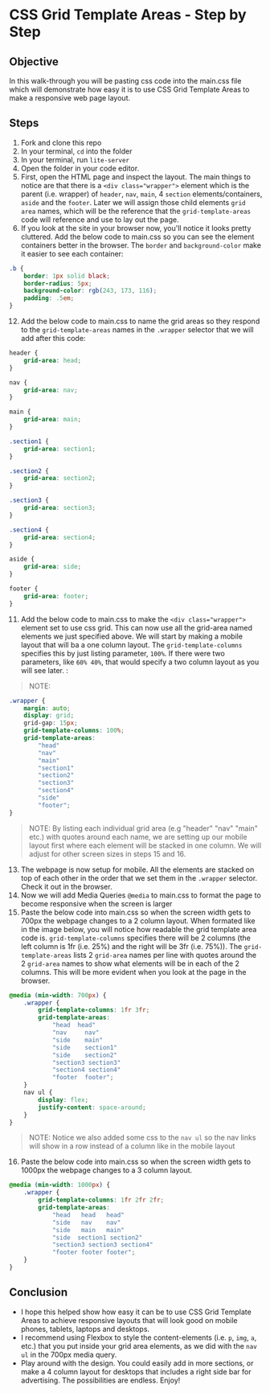 # CSS Grid Template Areas - Step by Step

## Objective
In this walk-through you will be pasting css code into the main.css file which will demonstrate how easy it is to use CSS Grid Template Areas to make a responsive web page layout.

## Steps
1. Fork and clone this repo
2. In your terminal, `cd` into the folder
3. In your terminal, run `lite-server`
4. Open the folder in your code editor. 
5. First, open the HTML page and inspect the layout. The main things to notice are that there is a `<div class="wrapper">` element which is the parent (i.e. wrapper) of `header`, `nav`, `main`, 4 `section` elements/containers, `aside` and the `footer`. Later we will assign those child elements `grid area` names, which will be the reference that the `grid-template-areas` code will reference and use to lay out the page.
6. If you look at the site in your browser now, you'll notice it looks pretty cluttered. Add the below code to main.css so you can see the element containers better in the browser. The `border` and `background-color` make it easier to see each container:
```css
.b {
    border: 1px solid black;
    border-radius: 5px;
    background-color: rgb(243, 173, 116);
    padding: .5em;
}
```
12. Add the below code to main.css to name the grid areas so they respond to the `grid-template-areas` names in the `.wrapper` selector that we will add after this code:
```css
header {
    grid-area: head;
}

nav {
    grid-area: nav;
}

main {
    grid-area: main;
}

.section1 {
    grid-area: section1;
}

.section2 {
    grid-area: section2;
}

.section3 {
    grid-area: section3;
}

.section4 {
    grid-area: section4;
}

aside {
    grid-area: side;
}

footer {
    grid-area: footer;
}
```
11. Add the below code to main.css to make the `<div class="wrapper">` element set to use css grid. This can now use all the grid-area named elements we just specified above. 
We will start by making a mobile layout that will ba a one column layout. The `grid-template-columns` specifies this by just listing parameter, `100%`. If there were two parameters, like `60% 40%`, that would specify a two column layout as you will see later.  :
> NOTE: 
```css
.wrapper {
    margin: auto;
    display: grid;
    grid-gap: 15px;
    grid-template-columns: 100%;
    grid-template-areas: 
        "head" 
        "nav" 
        "main" 
        "section1" 
        "section2" 
        "section3" 
        "section4" 
        "side" 
        "footer";
}
```
> NOTE: By listing each individual grid area (e.g "header" "nav" "main" etc.) with quotes around each name, we are setting up our mobile layout first where each element will be stacked in one column. We will adjust for other screen sizes in steps 15 and 16.

13. The webpage is now setup for mobile. All the elements are stacked on top of each other in the order that we set them in the `.wrapper` selector. Check it out in the browser.
14. Now we will add Media Queries `@media` to main.css to format the page to become responsive when the screen is larger
15. Paste the below code into main.css so when the screen width gets to 700px the webpage changes to a 2 column layout. When formated like in the image below, you will notice how readable the grid template area code is. `grid-template-columns` specifies there will be 2 columns (the left column is 1fr (i.e. 25%) and the right will be 3fr (i.e. 75%)). The `grid-template-areas` lists 2 `grid-area` names per line with quotes around the 2 `grid-area` names to show what elements will be in each of the 2 columns. This will be more evident when you look at the page in the browser.
```css
@media (min-width: 700px) {
    .wrapper {
        grid-template-columns: 1fr 3fr;
        grid-template-areas: 
            "head  head" 
            "nav     nav" 
            "side    main" 
            "side    section1" 
            "side    section2" 
            "section3 section3"
            "section4 section4"
            "footer  footer";
    }
    nav ul {
        display: flex;
        justify-content: space-around;
    }
}
```
> NOTE: Notice we also added some css to the `nav ul` so the nav links will show in a row instead of a column like in the mobile layout

16. Paste the below code into main.css so when the screen width gets to 1000px the webpage changes to a 3 column layout.
```css
@media (min-width: 1000px) {
    .wrapper {
        grid-template-columns: 1fr 2fr 2fr;
        grid-template-areas: 
            "head   head   head" 
            "side   nav    nav" 
            "side   main   main" 
            "side  section1 section2"
            "section3 section3 section4" 
            "footer footer footer";
    }
}
```

## Conclusion
* I hope this helped show how easy it can be to use CSS Grid Template Areas to achieve responsive layouts that will look good on mobile phones, tablets, laptops and desktops.
* I recommend using Flexbox to style the content-elements (i.e. `p`, `img`, `a`, etc.) that you put inside your grid area elements, as we did with the `nav ul` in the 700px media query. 
* Play around with the design. You could easily add in more sections, or make a 4 column layout for desktops that includes a right side bar for advertising. The possibilities are endless. Enjoy!